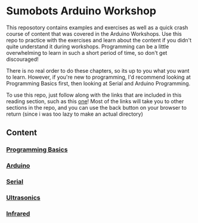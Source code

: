 # Sumobots Arduino Workshop

This reposotory contains examples and exercises as well as a quick crash course of content that was covered in the Arduino Workshops. Use this repo to practice with the exercises and learn about the content if you didn't quite understand it during workshops. Programming can be a little overwhelming to learn in such a short period of time, so don't get discouraged!

There is no real order to do these chapters, so its up to you what you want to learn. However, if you're new to programming, I'd recommend looking at Programming Basics first, then looking at Serial and Arduino Programming.

To use this repo, just follow along with the links that are included in this reading section, such as this [one](https://www.youtube.com/watch?v=dQw4w9WgXcQ)! Most of the links will take you to other sections in the repo, and you can use the back button on your browser to return (since i was too lazy to make an actual directory)

## Content

### [Programming Basics](./basics/)

### [Arduino](./arduino/)

### [Serial](./serial/)

### [Ultrasonics](./ultrasonic/)

### [Infrared](./ir/)
